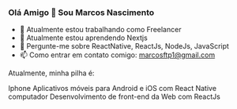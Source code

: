 ### Olá Amigo 👋 Sou Marcos Nascimento

- 🔭 Atualmente estou trabalhando como Freelancer
- 🌱 Atualmente estou aprendendo Nextjs
- 💬 Pergunte-me sobre ReactNative, ReactJs, NodeJs, JavaScript
- 📫 Como entrar em contato comigo: marcosftp1@gmail.com

Atualmente, minha pilha é:

Iphone Aplicativos móveis para Android e iOS com React Native
computador Desenvolvimento de front-end da Web com ReactJs
